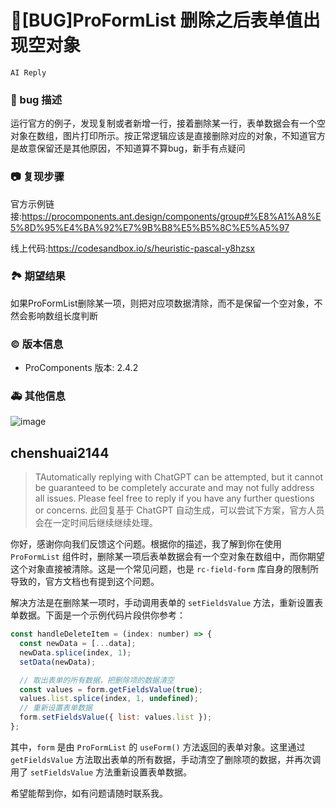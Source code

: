 # 🐛[BUG]ProFormList 删除之后表单值出现空对象

`AI Reply`

### 🐛 bug 描述

运行官方的例子，发现复制或者新增一行，接着删除某一行，表单数据会有一个空对象在数组，图片打印所示。按正常逻辑应该是直接删除对应的对象，不知道官方是故意保留还是其他原因，不知道算不算bug，新手有点疑问

### 📷 复现步骤

官方示例链接:https://procomponents.ant.design/components/group#%E8%A1%A8%E5%8D%95%E4%BA%92%E7%9B%B8%E5%B5%8C%E5%A5%97

线上代码:https://codesandbox.io/s/heuristic-pascal-y8hzsx

### 🏞 期望结果

如果ProFormList删除某一项，则把对应项数据清除，而不是保留一个空对象，不然会影响数组长度判断

### © 版本信息

- ProComponents 版本: 2.4.2

### 🚑 其他信息

![image](https://user-images.githubusercontent.com/33769348/226830247-a50c4fb4-4b43-4d8d-b809-6b3b2edeb137.png)

## chenshuai2144

> TAutomatically replying with ChatGPT can be attempted, but it cannot be guaranteed to be completely accurate and may not fully address all issues. Please feel free to reply if you have any further questions or concerns.
> 此回复基于 ChatGPT 自动生成，可以尝试下方案，官方人员会在一定时间后继续继续处理。

你好，感谢你向我们反馈这个问题。根据你的描述，我了解到你在使用 `ProFormList` 组件时，删除某一项后表单数据会有一个空对象在数组中，而你期望这个对象直接被清除。这是一个常见问题，也是 `rc-field-form` 库自身的限制所导致的，官方文档也有提到这个问题。

解决方法是在删除某一项时，手动调用表单的 `setFieldsValue` 方法，重新设置表单数据。下面是一个示例代码片段供你参考：

```jsx
const handleDeleteItem = (index: number) => {
  const newData = [...data];
  newData.splice(index, 1);
  setData(newData);

  // 取出表单的所有数据，把删除项的数据清空
  const values = form.getFieldsValue(true);
  values.list.splice(index, 1, undefined);
  // 重新设置表单数据
  form.setFieldsValue({ list: values.list });
};
```

其中，`form` 是由 `ProFormList` 的 `useForm()` 方法返回的表单对象。这里通过 `getFieldsValue` 方法取出表单的所有数据，手动清空了删除项的数据，并再次调用了 `setFieldsValue` 方法重新设置表单数据。

希望能帮到你，如有问题请随时联系我。
